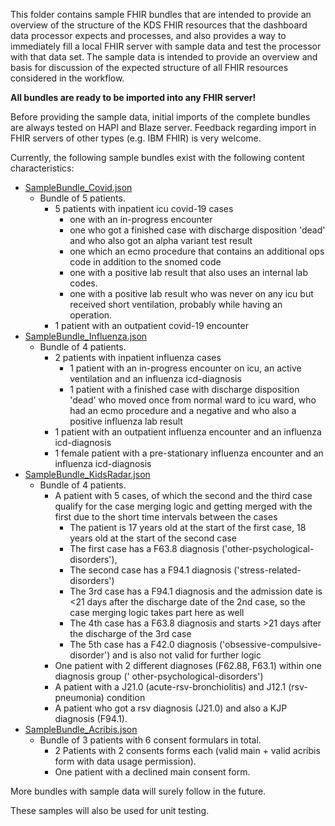 This folder contains sample FHIR bundles that are intended to provide an overview of the structure
of the KDS FHIR resources that the dashboard data processor expects and processes, and also provides
a way to immediately fill a local FHIR server with sample data and test the processor with that data
set.
The sample data is intended to provide an overview and basis for discussion of the expected
structure of all FHIR resources considered in the workflow.

**All bundles are ready to be imported into any FHIR server!**

Before providing the sample data, initial imports of the complete bundles are always tested on HAPI
and Blaze server.
Feedback regarding import in FHIR servers of other types (e.g. IBM FHIR) is very welcome.

Currently, the following sample bundles exist with the following content characteristics:

* <a href="./SampleBundle_Covid.json" target="_blank">SampleBundle_Covid.json</a>
    * Bundle of 5 patients.
        * 5 patients with inpatient icu covid-19 cases
            * one with an in-progress encounter
            * one who got a finished case with discharge disposition 'dead' and who also got an
              alpha variant test result
            * one which an ecmo procedure that contains an additional ops code in addition to the
              snomed code
            * one with a positive lab result that also uses an internal lab codes.
            * one with a positive lab result who was never on any icu but received short
              ventilation, probably while having an operation.
        * 1 patient with an outpatient covid-19 encounter
* <a href="./SampleBundle_Influenza.json" target="_blank">SampleBundle_Influenza.json</a>
    * Bundle of 4 patients.
        * 2 patients with inpatient influenza cases
            * 1 patient with an in-progress encounter on icu, an active ventilation and an influenza
              icd-diagnosis
            * 1 patient with a finished case with discharge disposition 'dead' who moved once from
              normal ward to icu ward, who had an ecmo procedure and a negative and who also a
              positive influenza lab result
        * 1 patient with an outpatient influenza encounter and an influenza icd-diagnosis
        * 1 female patient with a pre-stationary influenza encounter and an influenza icd-diagnosis
* <a href="./SampleBundle_KidsRadar.json" target="_blank">SampleBundle_KidsRadar.json</a>
    * Bundle of 4 patients.
        * A patient with 5 cases, of which the second and the third case qualify for the case
          merging logic and getting merged with the first due to the short time intervals between
          the
          cases
            * The patient is 17 years old at the start of the first case, 18 years old at the start
              of the second case
            * The first case has a F63.8 diagnosis ('other-psychological-disorders'),
            * The second case has a F94.1 diagnosis ('stress-related-disorders')
            * The 3rd case has a F94.1 diagnosis and the admission date is <21 days after the
              discharge date of the 2nd case, so the case merging logic takes part here as well
            * The 4th case has a F63.8 diagnosis and starts >21 days after the discharge of the 3rd
              case
            * The 5th case has a F42.0 diagnosis ('obsessive-compulsive-disorder') and is also not
              valid for further logic
        * One patient with 2 different diagnoses (F62.88, F63.1) within one diagnosis group ('
          other-psychological-disorders')
        * A patient with a J21.0 (acute-rsv-bronchiolitis) and J12.1 (rsv-pneumonia) condition
        * A patient who got a rsv diagnosis (J21.0) and also a KJP diagnosis (F94.1).
* <a href="./SampleBundle_Acribis.json" target="_blank">SampleBundle_Acribis.json</a>
    * Bundle of 3 patients with 6 consent formulars in total.
        * 2 Patients with 2 consents forms each (valid main + valid acribis form with data usage
          permission).
        * One patient with a declined main consent form.

More bundles with sample data will surely follow in the future.

These samples will also be used for unit testing. 
